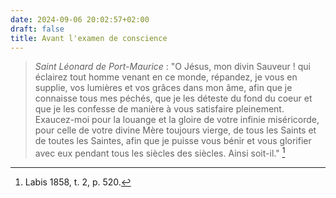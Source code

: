 ```yaml
---
date: 2024-09-06 20:02:57+02:00
draft: false
title: Avant l'examen de conscience
---
```





> *Saint Léonard de Port-Maurice* : "O Jésus, mon divin Sauveur ! qui éclairez tout homme venant en ce monde, répandez, je vous en supplie, vos lumières et vos grâces dans mon âme, afin que je connaisse tous mes péchés, que je les déteste du fond du coeur et que je les confesse de manière à vous satisfaire pleinement. Exaucez-moi pour la louange et la gloire de votre infinie miséricorde, pour celle de votre divine Mère toujours vierge, de tous les Saints et de toutes les Saintes, afin que je puisse vous bénir et vous glorifier avec eux pendant tous les siècles des siècles. Ainsi soit-il." [^1]

[^1]: Labis 1858, t. 2, p. 520.
